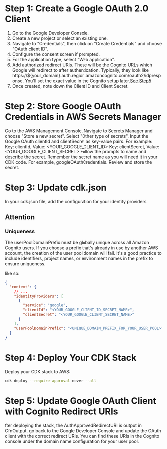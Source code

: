 # Step 1: Create a Google OAuth 2.0 Client

1. Go to the Google Developer Console.
2. Create a new project or select an existing one.
3. Navigate to "Credentials", then click on "Create Credentials" and choose "OAuth client ID".
4. Configure the consent screen if prompted.
5. For the application type, select "Web application".
6. Add authorized redirect URIs. These will be the Cognito URLs which Google will redirect to after authentication. Typically, they look like https://${your_domain}.auth.region.amazoncognito.com/oauth2/idpresponse. You'll set the exact value in the Cognito setup later.[See Step5](#step-5-update-google-oauth-client-with-cognito-redirect-uris)
7. Once created, note down the Client ID and Client Secret.

# Step 2: Store Google OAuth Credentials in AWS Secrets Manager

Go to the AWS Management Console.
Navigate to Secrets Manager and choose "Store a new secret".
Select "Other type of secrets".
Input the Google OAuth clientId and clientSecret as key-value pairs. For example:
Key: clientId, Value: <YOUR_GOOGLE_CLIENT_ID>
Key: clientSecret, Value: <YOUR_GOOGLE_CLIENT_SECRET>
Follow the prompts to name and describe the secret. Remember the secret name as you will need it in your CDK code. For example, googleOAuthCredentials.
Review and store the secret.

# Step 3: Update cdk.json

In your cdk.json file, add the configuration for your identity providers

## Attention

### Uniqueness

The userPoolDomainPrefix must be globally unique across all Amazon Cognito users. If you choose a prefix that's already in use by another AWS account, the creation of the user pool domain will fail. It's a good practice to include identifiers, project names, or environment names in the prefix to ensure uniqueness.

like so:

```json
{
  "context": {
    // ...
    "identityProviders": [
      {
        "service": "google",
        "clientId": "<YOUR_GOOGLE_CLIENT_ID_SECRET_NAME>",
        "clientSecret": "<YOUR_GOOGLE_CLIENT_SECRET_NAME>"
      }
    ],
    "userPoolDomainPrefix": "<UNIQUE_DOMAIN_PREFIX_FOR_YOUR_USER_POOL>"
  }
}
```

# Step 4: Deploy Your CDK Stack

Deploy your CDK stack to AWS:

```sh
cdk deploy --require-approval never --all
```

# Step 5: Update Google OAuth Client with Cognito Redirect URIs

fter deploying the stack, the AuthApprovedRedirectURI is output in CfnOutput. go back to the Google Developer Console and update the OAuth client with the correct redirect URIs. You can find these URIs in the Cognito console under the domain name configuration for your user pool.
